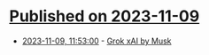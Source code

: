 # [Published on 2023-11-09](index.md)

* [2023-11-09, 11:53:00](https://soylentnews.org/article.pl?sid=23/11/08/1159253&from=rss) - [Grok xAI by Musk](https://soylentnews.org/article.pl?sid=23/11/08/1159253&from=rss)
